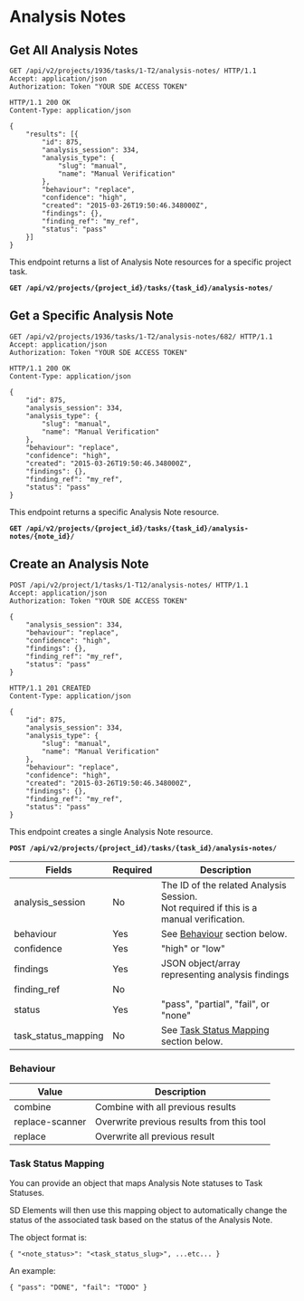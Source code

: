 # Analysis Notes

## Get All Analysis Notes

```http
GET /api/v2/projects/1936/tasks/1-T2/analysis-notes/ HTTP/1.1
Accept: application/json
Authorization: Token "YOUR SDE ACCESS TOKEN"
```

```http
HTTP/1.1 200 OK
Content-Type: application/json

{
    "results": [{
        "id": 875,
        "analysis_session": 334,
        "analysis_type": {
            "slug": "manual",
            "name": "Manual Verification"
        },
        "behaviour": "replace",
        "confidence": "high",
        "created": "2015-03-26T19:50:46.348000Z",
        "findings": {},
        "finding_ref": "my_ref",
        "status": "pass"
    }]
}
```

This endpoint returns a list of Analysis Note resources for a specific project task.

**`GET /api/v2/projects/{project_id}/tasks/{task_id}/analysis-notes/`**










## Get a Specific Analysis Note

```http
GET /api/v2/projects/1936/tasks/1-T2/analysis-notes/682/ HTTP/1.1
Accept: application/json
Authorization: Token "YOUR SDE ACCESS TOKEN"
```

```http
HTTP/1.1 200 OK
Content-Type: application/json

{
    "id": 875,
    "analysis_session": 334,
    "analysis_type": {
        "slug": "manual",
        "name": "Manual Verification"
    },
    "behaviour": "replace",
    "confidence": "high",
    "created": "2015-03-26T19:50:46.348000Z",
    "findings": {},
    "finding_ref": "my_ref",
    "status": "pass"
}
```

This endpoint returns a specific Analysis Note resource.

**`GET /api/v2/projects/{project_id}/tasks/{task_id}/analysis-notes/{note_id}/`**










## Create an Analysis Note

```http
POST /api/v2/project/1/tasks/1-T12/analysis-notes/ HTTP/1.1
Accept: application/json
Authorization: Token "YOUR SDE ACCESS TOKEN"

{
    "analysis_session": 334,
    "behaviour": "replace",
    "confidence": "high",
    "findings": {},
    "finding_ref": "my_ref",
    "status": "pass"
}
```

```http
HTTP/1.1 201 CREATED
Content-Type: application/json

{
    "id": 875,
    "analysis_session": 334,
    "analysis_type": {
        "slug": "manual",
        "name": "Manual Verification"
    },
    "behaviour": "replace",
    "confidence": "high",
    "created": "2015-03-26T19:50:46.348000Z",
    "findings": {},
    "finding_ref": "my_ref",
    "status": "pass"
}
```

This endpoint creates a single Analysis Note resource.

**`POST /api/v2/projects/{project_id}/tasks/{task_id}/analysis-notes/`**

Fields              | Required | Description
--------------------|----------|-------------
analysis_session    | No       | The ID of the related Analysis Session.<br>Not required if this is a manual verification.
behaviour           | Yes      | See [Behaviour](#behaviour) section below.
confidence          | Yes      | "high" or "low"
findings            | Yes      | JSON object/array representing analysis findings
finding_ref         | No       |
status              | Yes      | "pass", "partial", "fail", or "none"
task_status_mapping | No       | See [Task Status Mapping](#task-status-mapping) section below.

### Behaviour

Value           | Description
----------------|------------
combine         | Combine with all previous results
replace-scanner | Overwrite previous results from this tool
replace         | Overwrite all previous result

### Task Status Mapping

You can provide an object that maps Analysis Note statuses to Task Statuses.

SD Elements will then use this mapping object to automatically change the status
of the associated task based on the status of the Analysis Note.

The object format is:

`{ "<note_status>": "<task_status_slug>", ...etc... }`

An example:

`{ "pass": "DONE", "fail": "TODO" }`
